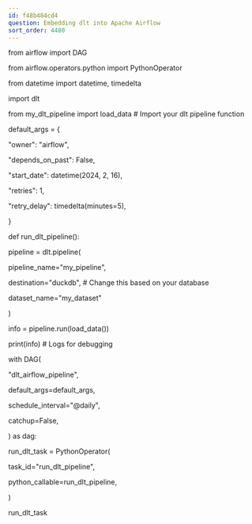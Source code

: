 ```yaml
---
id: f48b484cd4
question: Embedding dlt into Apache Airflow
sort_order: 4480
---
```


from airflow import DAG

from airflow.operators.python import PythonOperator

from datetime import datetime, timedelta

import dlt

from my_dlt_pipeline import load_data  # Import your dlt pipeline function

default_args = {

"owner": "airflow",

"depends_on_past": False,

"start_date": datetime(2024, 2, 16),

"retries": 1,

"retry_delay": timedelta(minutes=5),

}

def run_dlt_pipeline():

pipeline = dlt.pipeline(

pipeline_name="my_pipeline",

destination="duckdb",  # Change this based on your database

dataset_name="my_dataset"

)

info = pipeline.run(load_data())

print(info)  # Logs for debugging

with DAG(

"dlt_airflow_pipeline",

default_args=default_args,

schedule_interval="@daily",

catchup=False,

) as dag:

run_dlt_task = PythonOperator(

task_id="run_dlt_pipeline",

python_callable=run_dlt_pipeline,

)

run_dlt_task

